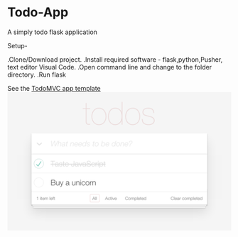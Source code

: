# Todo-App
A simply todo flask application

Setup-

.Clone/Download project.
.Install required software - flask,python,Pusher, text editor Visual Code.
.Open command line and change to the folder directory.
.Run flask 

See the [TodoMVC app template](https://github.com/king1rule/Todo-App/blob/master/templates/index.html)
![alt text](https://github.com/king1rule/Todo-App/blob/master/static/todomvc-app-css/screenshot.png?raw=true)
